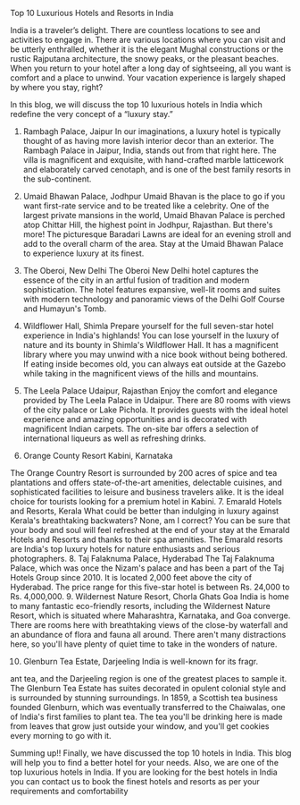 Top 10 Luxurious Hotels and Resorts in India
 
India is a traveler’s delight. There are countless locations to see and activities to engage in. There are various locations where you can visit and be utterly enthralled, whether it is the elegant Mughal constructions or the rustic Rajputana architecture, the snowy peaks, or the pleasant beaches. When you return to your hotel after a long day of sightseeing, all you want is comfort and a place to unwind. Your vacation experience is largely shaped by where you stay, right?

In this blog, we will discuss the top 10 luxurious hotels in India which redefine the very concept of a “luxury stay.”
 
1.  Rambagh Palace, Jaipur
In our imaginations, a luxury hotel is typically thought of as having more lavish interior decor than an exterior. The Rambagh Palace in Jaipur, India, stands out from that right here. The villa is magnificent and exquisite, with hand-crafted marble latticework and elaborately carved cenotaph, and is one of the best family resorts in the sub-continent.
 
2. Umaid Bhawan Palace, Jodhpur
 Umaid Bhavan is the place to go if you want first-rate service and to be treated like a celebrity. One of the largest private mansions in the world, Umaid Bhavan Palace is perched atop Chittar Hill, the highest point in Jodhpur, Rajasthan. But there's more! The picturesque Baradari Lawns are ideal for an evening stroll and add to the overall charm of the area. Stay at the Umaid Bhawan Palace to experience luxury at its finest.
 
3. The Oberoi, New Delhi
 The Oberoi New Delhi hotel captures the essence of the city in an artful fusion of tradition and modern sophistication. The hotel features expansive, well-lit rooms and suites with modern technology and panoramic views of the Delhi Golf Course and Humayun's Tomb.
 
4. Wildflower Hall, Shimla
Prepare yourself for the full seven-star hotel experience in India's highlands! You can lose yourself in the luxury of nature and its bounty in Shimla's Wildflower Hall. It has a magnificent library where you may unwind with a nice book without being bothered. If eating inside becomes old, you can always eat outside at the Gazebo while taking in the magnificent views of the hills and mountains.
 5. The Leela Palace Udaipur, Rajasthan
 Enjoy the comfort and elegance provided by The Leela Palace in Udaipur. There are 80 rooms with views of the city palace or Lake Pichola. It provides guests with the ideal hotel experience and amazing opportunities and is decorated with magnificent Indian carpets. The on-site bar offers a selection of international liqueurs as well as refreshing drinks.
 6. Orange County Resort Kabini, Karnataka
 
The Orange Country Resort is surrounded by 200 acres of spice and tea plantations and offers state-of-the-art amenities, delectable cuisines, and sophisticated facilities to leisure and business travelers alike. It is the ideal choice for tourists looking for a premium hotel in Kabini.
 7. Emarald Hotels and Resorts, Kerala
What could be better than indulging in luxury against Kerala's breathtaking backwaters? None, am I correct? You can be sure that your body and soul will feel refreshed at the end of your stay at the Emarald Hotels and Resorts and thanks to their spa amenities. The Emarald resorts are India's top luxury hotels for nature enthusiasts and serious photographers.
 8. Taj Falaknuma Palace, Hyderabad
 The Taj Falaknuma Palace, which was once the Nizam's palace and has been a part of the Taj Hotels Group since 2010. It is located 2,000 feet above the city of Hyderabad. The price range for this five-star hotel is between Rs. 24,000 to Rs. 4,000,000.
 9. Wildernest Nature Resort, Chorla Ghats Goa
India is home to many fantastic eco-friendly resorts, including the Wildernest Nature Resort, which is situated where Maharashtra, Karnataka, and Goa converge. There are rooms here with breathtaking views of the close-by waterfall and an abundance of flora and fauna all around. There aren't many distractions here, so you'll have plenty of quiet time to take in the wonders of nature.
 
10. Glenburn Tea Estate, Darjeeling
India is well-known for its fragr.


ant tea, and the Darjeeling region is one of the greatest places to sample it. The Glenburn Tea Estate has suites decorated in opulent colonial style and is surrounded by stunning surroundings. In 1859, a Scottish tea business founded Glenburn, which was eventually transferred to the Chaiwalas, one of India's first families to plant tea. The tea you'll be drinking here is made from leaves that grow just outside your window, and you'll get cookies every morning to go with it.

Summing up!!
Finally, we have discussed the top 10 hotels in India. This blog will help you to find a better hotel for your needs. Also, we are one of the top luxurious hotels in India. If you are looking for the best hotels in India you can contact us to book the finest hotels and resorts as per your requirements and comfortability
